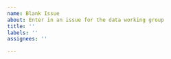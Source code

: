 ```yaml
---
name: Blank Issue
about: Enter in an issue for the data working group
title: ''
labels: ''
assignees: ''

---
```



